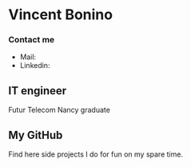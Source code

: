 # Vincent Bonino

### Contact me
- Mail:
- Linkedin: 

## IT engineer
Futur Telecom Nancy graduate

## My GitHub
Find here side projects I do for fun on my spare time.
